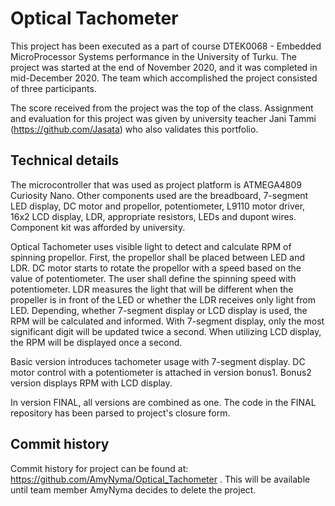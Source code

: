 # Optical Tachometer

This project has been executed as a part of course DTEK0068 - Embedded MicroProcessor Systems performance in the University of Turku. The project was started at the end of November 2020, and it was completed in mid-December 2020. The team which accomplished the project consisted of three participants. 

The score received from the project was the top of the class. Assignment and evaluation for this project was given by university teacher Jani Tammi (https://github.com/Jasata) who also validates this portfolio.

## Technical details

The microcontroller that was used as project platform is ATMEGA4809 Curiosity Nano. Other components used are the breadboard, 7-segment LED display, DC motor and propellor, potentiometer, L9110 motor driver, 16x2 LCD display, LDR, appropriate resistors, LEDs and dupont wires. Component kit was afforded by university.

Optical Tachometer uses visible light to detect and calculate RPM of spinning propellor. First, the propellor shall be placed between LED and LDR. DC motor starts to rotate the propellor with a speed based on the value of potentiometer. The user shall define the spinning speed with potentiometer. LDR measures the light that will be different when the propeller is in front of the LED or whether the LDR receives only light from LED. Depending, whether 7-segment display or LCD display is used, the RPM will be calculated and informed. With 7-segment display, only the most significant digit will be updated twice a second. When utilizing LCD display, the RPM will be displayed once a second. 

Basic version introduces tachometer usage with 7-segment display. DC motor control with a potentiometer is attached in version bonus1. Bonus2 version displays RPM with LCD display. 

In version FINAL, all versions are combined as one. The code in the FINAL repository has been parsed to project's closure form.

## Commit history

Commit history for project can be found at: https://github.com/AmyNyma/Optical_Tachometer . This will be available until team member AmyNyma decides to delete the project. 
